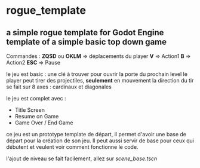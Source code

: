 # rogue_template
a simple rogue template for Godot Engine 
template of a simple basic top down game
-
Commandes :
 **ZQSD** ou **OKLM**  => déplacements du player
 **V** => Action1
 **B** => Action2
**ESC** => Pause

le jeu est basic : une clé à trouver pour ouvrir la porte du prochain level
le player peut tirer des projectiles, **seulement** en mouvement 
la direction du tir se fait sur 8 axes : cardinaux et diagonales

le jeu est complet avec :

- Title Screen
- Resume on Game
- Game Over / End Game

ce jeu est un prototype template de départ, il permet d'avoir une base de départ pour la création de son jeu. Il peut aussi servir de base pour ceux qui débutent et veulent voir comment fonctionne le code. 

l'ajout de niveau se fait facilement, allez sur *scene_base.tscn*
